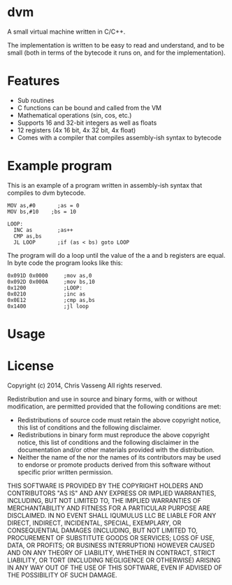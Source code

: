 dvm
===

A small virtual machine written in C/C++.

The implementation is written to be easy to read and understand, and to be small (both in terms of the bytecode it runs on, and for the implementation). 

# Features
 * Sub routines
 * C functions can be bound and called from the VM
 * Mathematical operations (sin, cos, etc.)
 * Supports 16 and 32-bit integers as well as floats
 * 12 registers (4x 16 bit, 4x 32 bit, 4x float)
 * Comes with a compiler that compiles assembly-ish syntax to bytecode

# Example program

This is an example of a program written in assembly-ish syntax 
that compiles to dvm bytecode. 

    
    MOV as,#0	    ;as = 0
    MOV bs,#10    ;bs = 10
     
    LOOP: 				
	  INC as        ;as++
	  CMP as,bs 			
	  JL LOOP       ;if (as < bs) goto LOOP

The program will do a loop until the value of the a and b registers are equal. 
In byte code the program looks like this:

    0x091D 0x0000     ;mov as,0
    0x092D 0x000A     ;mov bs,10
    0x1200            ;LOOP:
    0x0210            ;inc as
    0x0E12            ;cmp as,bs
    0x1400            ;jl loop

# Usage

# License

Copyright (c) 2014, Chris Vasseng
All rights reserved.

Redistribution and use in source and binary forms, with or without
modification, are permitted provided that the following conditions are met:
 * Redistributions of source code must retain the above copyright notice, this list of conditions and the following disclaimer.
 * Redistributions in binary form must reproduce the above copyright notice, this list of conditions and the following disclaimer in the documentation and/or other materials provided with the distribution.
 * Neither the name of the <organization> nor the names of its contributors may be used to endorse or promote products derived from this software without specific prior written permission.

THIS SOFTWARE IS PROVIDED BY THE COPYRIGHT HOLDERS AND CONTRIBUTORS "AS IS" AND
ANY EXPRESS OR IMPLIED WARRANTIES, INCLUDING, BUT NOT LIMITED TO, THE IMPLIED
WARRANTIES OF MERCHANTABILITY AND FITNESS FOR A PARTICULAR PURPOSE ARE
DISCLAIMED. IN NO EVENT SHALL IQUMULUS LLC BE LIABLE FOR ANY
DIRECT, INDIRECT, INCIDENTAL, SPECIAL, EXEMPLARY, OR CONSEQUENTIAL DAMAGES
(INCLUDING, BUT NOT LIMITED TO, PROCUREMENT OF SUBSTITUTE GOODS OR SERVICES;
LOSS OF USE, DATA, OR PROFITS; OR BUSINESS INTERRUPTION) HOWEVER CAUSED AND
ON ANY THEORY OF LIABILITY, WHETHER IN CONTRACT, STRICT LIABILITY, OR TORT
(INCLUDING NEGLIGENCE OR OTHERWISE) ARISING IN ANY WAY OUT OF THE USE OF THIS
SOFTWARE, EVEN IF ADVISED OF THE POSSIBILITY OF SUCH DAMAGE.
